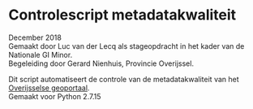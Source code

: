 # Controlescript metadatakwaliteit
December 2018  
Gemaakt door Luc van der Lecq als stageopdracht in het kader van de Nationale GI Minor.  
Begeleiding door Gerard Nienhuis, Provincie Overijssel.

Dit script automatiseert de controle van de metadatakwaliteit van het [Overijsselse geoportaal](https://www.geoportaaloverijssel.nl/).    
Gemaakt voor Python 2.7.15
